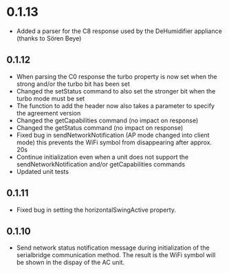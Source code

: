 # 0.1.13

* Added a parser for the C8 response used by the DeHumidifier appliance (thanks to Sören Beye)

## 0.1.12

* When parsing the C0 response the turbo property is now set when the strong and/or the turbo bit has been set
* Changed the setStatus command to also set the stronger bit when the turbo mode must be set
* The function to add the header now also takes a parameter to specify the agreement version
* Changed the getCapabilities command (no impact on response)
* Changed the getStatus command (no impact on response)
* Fixed bug in sendNetworkNotification (AP mode changed into client mode) this prevents the WiFi symbol from disappearing after approx. 20s
* Continue initialization even when a unit does not support the sendNetworkNotification and/or getCapabilities commands
* Updated unit tests

## 0.1.11

* Fixed bug in setting the horizontalSwingActive property.


## 0.1.10

* Send network status notification message during initialization of the serialbridge communication method. The result is the WiFi symbol will be shown in the dispay of the AC unit.
